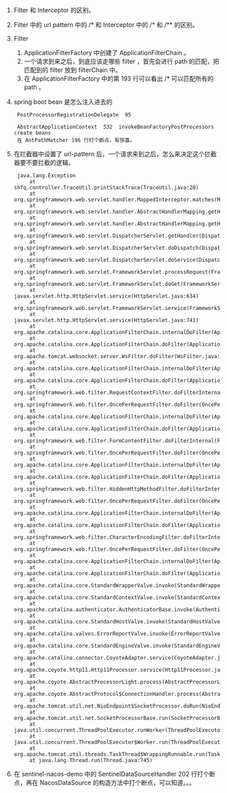 1. Filter 和 Interceptor 的区别。
2. Filter 中的 url pattern 中的 /* 和 Interceptor 中的 /* 和 /** 的区别。
3. Filter 
    1. ApplicationFilterFactory 中创建了 ApplicationFilterChain 。
    2. 一个请求到来之后，到底应该走哪些 filter ，首先会进行 path 的匹配，把匹配到的 filter 放到 filterChain 中。
    3. 在 ApplicationFilterFactory 中的第 193 行可以看出 /* 可以匹配所有的 path 。
4. spring boot bean 是怎么注入进去的 

        PostProcessorRegistrationDelegate  95 
    
        AbstractApplicationContext  532  invokeBeanFactoryPostProcessors create beans
        在 AntPathMatcher 196 行打个断点，有惊喜。
5. 在拦截器中设置了 url-pattern 后，一个请求来到之后，怎么来决定这个拦截器要不要拦截的逻辑。


        java.lang.Exception
        	at shfq.controller.TraceUtil.printStackTrace(TraceUtil.java:20)
        	at org.springframework.web.servlet.handler.MappedInterceptor.matches(MappedInterceptor.java:159)
        	at org.springframework.web.servlet.handler.AbstractHandlerMapping.getHandlerExecutionChain(AbstractHandlerMapping.java:480)
        	at org.springframework.web.servlet.handler.AbstractHandlerMapping.getHandler(AbstractHandlerMapping.java:414)
        	at org.springframework.web.servlet.DispatcherServlet.getHandler(DispatcherServlet.java:1231)
        	at org.springframework.web.servlet.DispatcherServlet.doDispatch(DispatcherServlet.java:1014)
        	at org.springframework.web.servlet.DispatcherServlet.doService(DispatcherServlet.java:942)
        	at org.springframework.web.servlet.FrameworkServlet.processRequest(FrameworkServlet.java:1005)
        	at org.springframework.web.servlet.FrameworkServlet.doGet(FrameworkServlet.java:897)
        	at javax.servlet.http.HttpServlet.service(HttpServlet.java:634)
        	at org.springframework.web.servlet.FrameworkServlet.service(FrameworkServlet.java:882)
        	at javax.servlet.http.HttpServlet.service(HttpServlet.java:741)
        	at org.apache.catalina.core.ApplicationFilterChain.internalDoFilter(ApplicationFilterChain.java:231)
        	at org.apache.catalina.core.ApplicationFilterChain.doFilter(ApplicationFilterChain.java:166)
        	at org.apache.tomcat.websocket.server.WsFilter.doFilter(WsFilter.java:53)
        	at org.apache.catalina.core.ApplicationFilterChain.internalDoFilter(ApplicationFilterChain.java:193)
        	at org.apache.catalina.core.ApplicationFilterChain.doFilter(ApplicationFilterChain.java:166)
        	at org.springframework.web.filter.RequestContextFilter.doFilterInternal(RequestContextFilter.java:99)
        	at org.springframework.web.filter.OncePerRequestFilter.doFilter(OncePerRequestFilter.java:107)
        	at org.apache.catalina.core.ApplicationFilterChain.internalDoFilter(ApplicationFilterChain.java:193)
        	at org.apache.catalina.core.ApplicationFilterChain.doFilter(ApplicationFilterChain.java:166)
        	at org.springframework.web.filter.FormContentFilter.doFilterInternal(FormContentFilter.java:92)
        	at org.springframework.web.filter.OncePerRequestFilter.doFilter(OncePerRequestFilter.java:107)
        	at org.apache.catalina.core.ApplicationFilterChain.internalDoFilter(ApplicationFilterChain.java:193)
        	at org.apache.catalina.core.ApplicationFilterChain.doFilter(ApplicationFilterChain.java:166)
        	at org.springframework.web.filter.HiddenHttpMethodFilter.doFilterInternal(HiddenHttpMethodFilter.java:93)
        	at org.springframework.web.filter.OncePerRequestFilter.doFilter(OncePerRequestFilter.java:107)
        	at org.apache.catalina.core.ApplicationFilterChain.internalDoFilter(ApplicationFilterChain.java:193)
        	at org.apache.catalina.core.ApplicationFilterChain.doFilter(ApplicationFilterChain.java:166)
        	at org.springframework.web.filter.CharacterEncodingFilter.doFilterInternal(CharacterEncodingFilter.java:200)
        	at org.springframework.web.filter.OncePerRequestFilter.doFilter(OncePerRequestFilter.java:107)
        	at org.apache.catalina.core.ApplicationFilterChain.internalDoFilter(ApplicationFilterChain.java:193)
        	at org.apache.catalina.core.ApplicationFilterChain.doFilter(ApplicationFilterChain.java:166)
        	at org.apache.catalina.core.StandardWrapperValve.invoke(StandardWrapperValve.java:199)
        	at org.apache.catalina.core.StandardContextValve.invoke(StandardContextValve.java:96)
        	at org.apache.catalina.authenticator.AuthenticatorBase.invoke(AuthenticatorBase.java:490)
        	at org.apache.catalina.core.StandardHostValve.invoke(StandardHostValve.java:139)
        	at org.apache.catalina.valves.ErrorReportValve.invoke(ErrorReportValve.java:92)
        	at org.apache.catalina.core.StandardEngineValve.invoke(StandardEngineValve.java:74)
        	at org.apache.catalina.connector.CoyoteAdapter.service(CoyoteAdapter.java:343)
        	at org.apache.coyote.http11.Http11Processor.service(Http11Processor.java:408)
        	at org.apache.coyote.AbstractProcessorLight.process(AbstractProcessorLight.java:66)
        	at org.apache.coyote.AbstractProtocol$ConnectionHandler.process(AbstractProtocol.java:834)
        	at org.apache.tomcat.util.net.NioEndpoint$SocketProcessor.doRun(NioEndpoint.java:1417)
        	at org.apache.tomcat.util.net.SocketProcessorBase.run(SocketProcessorBase.java:49)
        	at java.util.concurrent.ThreadPoolExecutor.runWorker(ThreadPoolExecutor.java:1142)
        	at java.util.concurrent.ThreadPoolExecutor$Worker.run(ThreadPoolExecutor.java:617)
        	at org.apache.tomcat.util.threads.TaskThread$WrappingRunnable.run(TaskThread.java:61)
        	at java.lang.Thread.run(Thread.java:745)
        	
6. 在 sentinel-nacos-demo 中的 SentinelDataSourceHandler 202 行打个断点，再在 NacosDataSource 的构造方法中打个断点，可以知道。。。        	
        
        
        